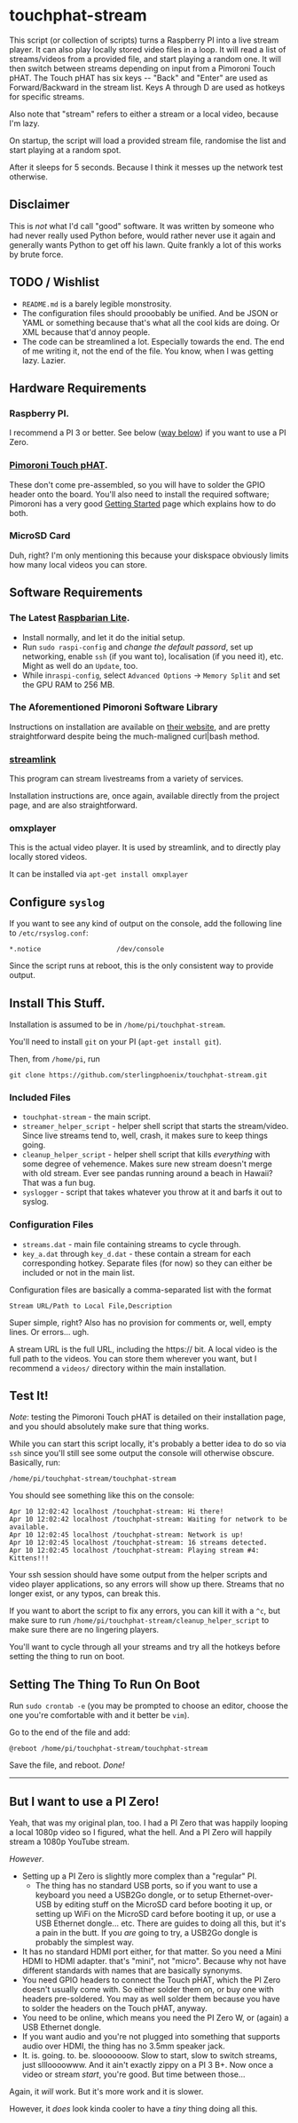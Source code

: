 # touchphat-stream

This script (or collection of scripts) turns a Raspberry PI into a live stream player. It can also play locally stored video files in a loop. It will read a list of streams/videos from a provided file, and start playing a random one. It will then switch between streams depending on input from a Pimoroni Touch pHAT. The Touch pHAT has six keys -- "Back" and "Enter" are used as Forward/Backward in the stream list. Keys A through D are used as hotkeys for specific streams. 

Also note that "stream" refers to either a stream or a local video, because I'm lazy. 

On startup, the script will load a provided stream file, randomise the list and start playing at a random spot. 

After it sleeps for 5 seconds. Because I think it messes up the network test otherwise. 

## Disclaimer

This is _not_ what I'd call "good" software. It was written by someone who had never really used Python before, would rather never use it again and generally wants Python to get off his lawn. Quite frankly a lot of this works by brute force. 

## TODO / Wishlist

* `README.md` is a barely legible monstrosity. 
* The configuration files should prooobably be unified. And be JSON or YAML or something because that's what all the cool kids are doing. Or XML because that'd annoy people. 
* The code can be streamlined a lot. Especially towards the end. The end of me writing it, not the end of the file. You know, when I was getting lazy. Lazier. 

## Hardware Requirements

### Raspberry PI.

I recommend a PI 3 or better. See below ([way below](#but-i-want-to-use-a-pi-zero)) if you want to use a PI Zero. 

### [Pimoroni Touch pHAT](https://shop.pimoroni.com/products/touch-phat). 

These don't come pre-assembled, so you will have to solder the GPIO header onto the board. You'll also need to install the required software; Pimoroni has a very good [Getting Started](https://learn.pimoroni.com/tutorial/sandyj/getting-started-with-touch-phat) page which explains how to do both. 

### MicroSD Card

Duh, right? I'm only mentioning this because your diskspace obviously limits how many local videos you can store. 

## Software Requirements

### The Latest [Raspbarian Lite](https://www.raspberrypi.org/downloads/raspbian/).

* Install normally, and let it do the initial setup.
* Run `sudo raspi-config` and *change the default passord*, set up networking, enable `ssh` (if you want to), localisation (if you need it), etc. Might as well do an `Update`, too. 
* While in`raspi-config`, select `Advanced Options` -> `Memory Split` and set the GPU RAM to 256 MB. 

### The Aforementioned Pimoroni Software Library

Instructions on installation are available on [their website](https://learn.pimoroni.com/tutorial/sandyj/getting-started-with-touch-phat), and are pretty straightforward despite being the much-maligned curl|bash method.

### [streamlink](https://github.com/streamlink/streamlink)

This program can stream livestreams from a variety of services. 

Installation instructions are, once again, available directly from the project page, and are also straightforward. 

### omxplayer

This is the actual video player. It is used by streamlink, and to directly play locally stored videos.

It can be installed via `apt-get install omxplayer`

## Configure `syslog`

If you want to see any kind of output on the console, add the following line to `/etc/rsyslog.conf`:
```
*.notice                   /dev/console
```

Since the script runs at reboot, this is the only consistent way to provide output. 

## Install This Stuff.

Installation is assumed to be in `/home/pi/touchphat-stream`. 

You'll need to install `git` on your PI (`apt-get install git`). 

Then, from `/home/pi`, run

`git clone https://github.com/sterlingphoenix/touchphat-stream.git`

### Included Files

* `touchphat-stream` - the main script. 
* `streamer_helper_script` - helper shell script that starts the stream/video. Since live streams tend to, well, crash, it makes sure to keep things going.
* `cleanup_helper_script` - helper shell script that kills _everything_ with some degree of vehemence. Makes sure new stream doesn't merge with old stream. Ever see pandas running around a beach in Hawaii? That was a fun bug. 
* `syslogger` - script that takes whatever you throw at it and barfs it out to syslog. 

### Configuration Files

* `streams.dat` - main file containing streams to cycle through.  
* `key_a.dat` through `key_d.dat` - these contain a stream for each corresponding hotkey. Separate files (for now) so they can either be included or not in the main list. 

Configuration files are basically a comma-separated list with the format

`Stream URL/Path to Local File,Description`

Super simple, right? Also has no provision for comments or, well, empty lines. Or errors... ugh. 

A stream URL is the full URL, including the https:// bit. A local video is the full path to the videos. You can store them wherever you want, but I recommend a `videos/` directory within the main installation. 

## Test It! 

*Note*: testing the Pimoroni Touch pHAT is detailed on their installation page, and you should absolutely make sure that thing works. 

While you can start this script locally, it's probably a better idea to do so via `ssh` since you'll still see some output the console will otherwise obscure. Basically, run:

    /home/pi/touchphat-stream/touchphat-stream
    
You should see something like this on the console:

    Apr 10 12:02:42 localhost /touchphat-stream: Hi there!
    Apr 10 12:02:42 localhost /touchphat-stream: Waiting for network to be available.
    Apr 10 12:02:45 localhost /touchphat-stream: Network is up!
    Apr 10 12:02:45 localhost /touchphat-stream: 16 streams detected.
    Apr 10 12:02:45 localhost /touchphat-stream: Playing stream #4: Kittens!!!
    
Your ssh session should have some output from the helper scripts and video player applications, so any errors will show up there. Streams that no longer exist, or any typos, can break this. 

If you want to abort the script to fix any errors, you can kill it with a `^c`, but make sure to run `/home/pi/touchphat-stream/cleanup_helper_script` to make sure there are no lingering players. 

You'll want to cycle through all your streams and try all the hotkeys before setting the thing to run on boot.

## Setting The Thing To Run On Boot

Run `sudo crontab -e` (you may be prompted to choose an editor, choose the one you're comfortable with and it better be `vim`).

Go to the end of the file and add:

`@reboot /home/pi/touchphat-stream/touchphat-stream`

Save the file, and reboot. *Done!*

---
    
## But I want to use a PI Zero!

Yeah, that was my original plan, too. I had a PI Zero that was happily looping a local 1080p video so I figured, what the hell. And a PI Zero will happily stream a 1080p YouTube stream. 

*However*. 

* Setting up a PI Zero is slightly more complex than a "regular" PI. 
  * The thing has no standard USB ports, so if you want to use a keyboard you need a USB2Go dongle, or to setup Ethernet-over-USB by editing stuff on the MicroSD card before booting it up, or setting up WiFi on the MicroSD card before booting it up, or use a USB Ethernet dongle... etc. There are guides to doing all this, but it's a pain in the butt. If you _are_ going to try, a USB2Go dongle is probably the simplest way. 
* It has no standard HDMI port either, for that matter. So you need a Mini HDMI to HDMI adapter. that's "mini", not "micro". Because why not have different standards with names that are basically synonyms.  
* You need GPIO headers to connect the Touch pHAT, which the PI Zero doesn't usually come with. So either solder them on, or buy one with headers pre-soldered. You may as well solder them because you have to solder the headers on the Touch pHAT, anyway. 
* You need to be online, which means you need the PI Zero W, or (again) a USB Ethernet dongle.  
* If you want audio and you're not plugged into something that supports audio over HDMI, the thing has no 3.5mm speaker jack. 
* It. is. going. to. be. slooooooow. Slow to start, slow to switch streams, just sllloooowww. And it ain't exactly zippy on a PI 3 B+. Now once a video or stream _start_, you're good. But time between those... 

Again, it _will_ work. But it's more work and it is slower. 

However, it _does_ look kinda cooler to have a _tiny_ thing doing all this. 
